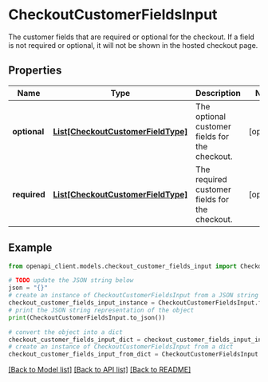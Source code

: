 # CheckoutCustomerFieldsInput

The customer fields that are required or optional for the checkout.                      If a field is not required or optional, it will not be shown in the hosted checkout page.

## Properties

Name | Type | Description | Notes
------------ | ------------- | ------------- | -------------
**optional** | [**List[CheckoutCustomerFieldType]**](CheckoutCustomerFieldType.md) | The optional customer fields for the checkout. | [optional] 
**required** | [**List[CheckoutCustomerFieldType]**](CheckoutCustomerFieldType.md) | The required customer fields for the checkout. | [optional] 

## Example

```python
from openapi_client.models.checkout_customer_fields_input import CheckoutCustomerFieldsInput

# TODO update the JSON string below
json = "{}"
# create an instance of CheckoutCustomerFieldsInput from a JSON string
checkout_customer_fields_input_instance = CheckoutCustomerFieldsInput.from_json(json)
# print the JSON string representation of the object
print(CheckoutCustomerFieldsInput.to_json())

# convert the object into a dict
checkout_customer_fields_input_dict = checkout_customer_fields_input_instance.to_dict()
# create an instance of CheckoutCustomerFieldsInput from a dict
checkout_customer_fields_input_from_dict = CheckoutCustomerFieldsInput.from_dict(checkout_customer_fields_input_dict)
```
[[Back to Model list]](../README.md#documentation-for-models) [[Back to API list]](../README.md#documentation-for-api-endpoints) [[Back to README]](../README.md)


